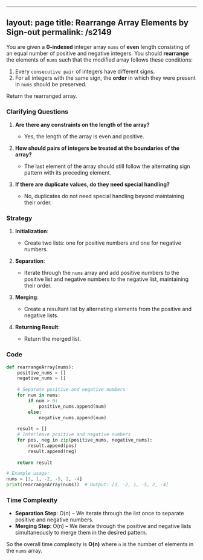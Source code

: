 
---
layout: page
title:  Rearrange Array Elements by Sign-out
permalink: /s2149
---

You are given a **0-indexed** integer array `nums` of **even** length consisting of an equal number of positive and negative integers. You should **rearrange** the elements of `nums` such that the modified array follows these conditions:
1. Every `consecutive pair` of integers have different signs.
2. For all integers with the same sign, the **order** in which they were present in `nums` should be preserved.

Return the rearranged array.

### Clarifying Questions

1. **Are there any constraints on the length of the array?**
    - Yes, the length of the array is even and positive.

2. **How should pairs of integers be treated at the boundaries of the array?**
    - The last element of the array should still follow the alternating sign pattern with its preceding element.

3. **If there are duplicate values, do they need special handling?**
    - No, duplicates do not need special handling beyond maintaining their order.

### Strategy

1. **Initialization**:
   - Create two lists: one for positive numbers and one for negative numbers.

2. **Separation**:
   - Iterate through the `nums` array and add positive numbers to the positive list and negative numbers to the negative list, maintaining their order.

3. **Merging**:
   - Create a resultant list by alternating elements from the positive and negative lists.

4. **Returning Result**:
   - Return the merged list.

### Code

```python
def rearrangeArray(nums):
    positive_nums = []
    negative_nums = []
    
    # Separate positive and negative numbers
    for num in nums:
        if num > 0:
            positive_nums.append(num)
        else:
            negative_nums.append(num)
    
    result = []
    # Interleave positive and negative numbers
    for pos, neg in zip(positive_nums, negative_nums):
        result.append(pos)
        result.append(neg)
        
    return result

# Example usage:
nums = [3, 1, -2, -5, 2, -4]
print(rearrangeArray(nums))  # Output: [3, -2, 1, -5, 2, -4]
```

### Time Complexity

- **Separation Step**: O(n) – We iterate through the list once to separate positive and negative numbers.
- **Merging Step**: O(n) – We iterate through the positive and negative lists simultaneously to merge them in the desired pattern.

So the overall time complexity is **O(n)** where `n` is the number of elements in the `nums` array.